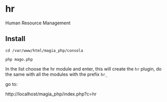 # hr
Human Resource Management

## Install 

```
cd /var/www/html/magia_php/consola

php mago.php

```

In the list choose the hr module and enter, this will create the `hr` plugin, do the same with all the modules with the prefix `hr_`

go to: 

http://localhost/magia_php/index.php?c=hr


